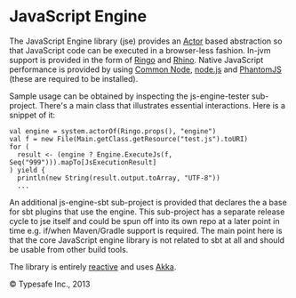 JavaScript Engine
=================

The JavaScript Engine library (jse) provides an [Actor](http://en.wikipedia.org/wiki/Actor_model) based abstraction so that JavaScript code can be 
executed in a browser-less fashion. In-jvm support is provided in the form of [Ringo](http://ringojs.org/) and
[Rhino](https://developer.mozilla.org/en/docs/Rhino). Native JavaScript performance is provided by using
[Common Node](http://olegp.github.io/common-node/),
[node.js](http://nodejs.org/) and
[PhantomJS](http://phantomjs.org/) (these are required to be installed).

Sample usage can be obtained by inspecting the js-engine-tester sub-project. There's a main class that
illustrates essential interactions. Here is a snippet of it:

    val engine = system.actorOf(Ringo.props(), "engine")
    val f = new File(Main.getClass.getResource("test.js").toURI)
    for (
      result <- (engine ? Engine.ExecuteJs(f, Seq("999"))).mapTo[JsExecutionResult]
    ) yield {
      println(new String(result.output.toArray, "UTF-8"))
      ...

An additional js-engine-sbt sub-project is provided that declares the a base for sbt plugins that use the engine.
This sub-project has a separate release cycle to jse itself and could be spun off into its own repo at a later
point in time e.g. if/when Maven/Gradle support is required. The main point here is that the core JavaScript engine
library is not related to sbt at all and should be usable from other build tools.

The library is entirely [reactive](http://www.reactivemanifesto.org/) and uses [Akka](http://akka.io/).

&copy; Typesafe Inc., 2013